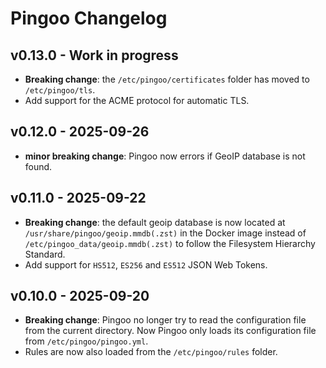 # Pingoo Changelog

## v0.13.0 - Work in progress

* **Breaking change**: the `/etc/pingoo/certificates` folder has moved to `/etc/pingoo/tls`.
* Add support for the ACME protocol for automatic TLS.


## v0.12.0 - 2025-09-26

* **minor breaking change**: Pingoo now errors if GeoIP database is not found.


## v0.11.0 - 2025-09-22

- **Breaking change**: the default geoip database is now located at `/usr/share/pingoo/geoip.mmdb(.zst)` in the Docker image instead of `/etc/pingoo_data/geoip.mmdb(.zst)` to follow the Filesystem Hierarchy Standard.
- Add support for `HS512`, `ES256` and `ES512` JSON Web Tokens.

## v0.10.0 - 2025-09-20

- **Breaking change**: Pingoo no longer try to read the configuration file from the current directory. Now Pingoo only loads its configuration file from `/etc/pingoo/pingoo.yml`.
- Rules are now also loaded from the `/etc/pingoo/rules` folder.
